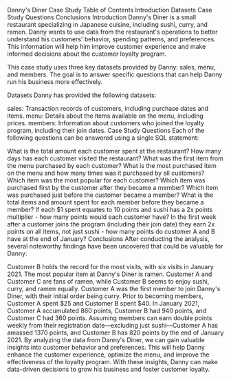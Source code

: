 Danny's Diner Case Study
Table of Contents
Introduction
Datasets
Case Study Questions
Conclusions
Introduction
Danny's Diner is a small restaurant specializing in Japanese cuisine, including sushi, curry, and ramen. Danny wants to use data from the restaurant's operations to better understand his customers' behavior, spending patterns, and preferences. This information will help him improve customer experience and make informed decisions about the customer loyalty program.

This case study uses three key datasets provided by Danny: sales, menu, and members. The goal is to answer specific questions that can help Danny run his business more effectively.

Datasets
Danny has provided the following datasets:

sales: Transaction records of customers, including purchase dates and items.
menu: Details about the items available on the menu, including prices.
members: Information about customers who joined the loyalty program, including their join dates.
Case Study Questions
Each of the following questions can be answered using a single SQL statement:

What is the total amount each customer spent at the restaurant?
How many days has each customer visited the restaurant?
What was the first item from the menu purchased by each customer?
What is the most purchased item on the menu and how many times was it purchased by all customers?
Which item was the most popular for each customer?
Which item was purchased first by the customer after they became a member?
Which item was purchased just before the customer became a member?
What is the total items and amount spent for each member before they became a member?
If each $1 spent equates to 10 points and sushi has a 2x points multiplier - how many points would each customer have?
In the first week after a customer joins the program (including their join date) they earn 2x points on all items, not just sushi - how many points do customer A and B have at the end of January?
Conclusions
After conducting the analysis, several noteworthy findings have been uncovered that could be valuable for Danny:

Customer B holds the record for the most visits, with six visits in January 2021.
The most popular item at Danny's Diner is ramen.
Customer A and Customer C are fans of ramen, while Customer B seems to enjoy sushi, curry, and ramen equally.
Customer A was the first member to join Danny's Diner, with their initial order being curry.
Prior to becoming members, Customer A spent $25 and Customer B spent $40.
In January 2021, Customer A accumulated 860 points, Customer B had 940 points, and Customer C had 360 points.
Assuming members can earn double points weekly from their registration date—excluding just sushi—Customer A has amassed 1370 points, and Customer B has 820 points by the end of January 2021.
By analyzing the data from Danny's Diner, we can gain valuable insights into customer behavior and preferences. This will help Danny enhance the customer experience, optimize the menu, and improve the effectiveness of the loyalty program. With these insights, Danny can make data-driven decisions to grow his business and foster customer loyalty.

